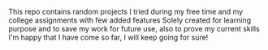 This repo contains random projects I tried during my free time
and my college assignments with few added features
Solely created for learning purpose and to save my work for future use, also to prove my current skills
I'm happy that I have come so far, I will keep going for sure!
